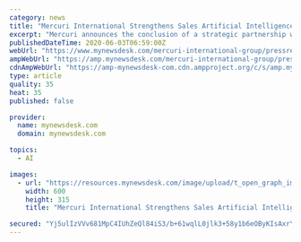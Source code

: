 ```yaml
---
category: news
title: "Mercuri International Strengthens Sales Artificial Intelligence and Chatbot Capabilities with Strategic Partnership"
excerpt: "Mercuri announces the conclusion of a strategic partnership with Emplay Inc. Mercuri has been developing AI-enabled sales enablement"
publishedDateTime: 2020-06-03T06:59:00Z
webUrl: "https://www.mynewsdesk.com/mercuri-international-group/pressreleases/mercuri-international-strengthens-sales-artificial-intelligence-and-chatbot-capabilities-with-strategic-partnership-3004587"
ampWebUrl: "https://amp.mynewsdesk.com/mercuri-international-group/pressreleases/mercuri-international-strengthens-sales-artificial-intelligence-and-chatbot-capabilities-with-strategic-partnership-3004587"
cdnAmpWebUrl: "https://amp-mynewsdesk-com.cdn.ampproject.org/c/s/amp.mynewsdesk.com/mercuri-international-group/pressreleases/mercuri-international-strengthens-sales-artificial-intelligence-and-chatbot-capabilities-with-strategic-partnership-3004587"
type: article
quality: 35
heat: 35
published: false

provider:
  name: mynewsdesk.com
  domain: mynewsdesk.com

topics:
  - AI

images:
  - url: "https://resources.mynewsdesk.com/image/upload/t_open_graph_image/xi8wqma8p3t1mzlgfkz7.jpg"
    width: 600
    height: 315
    title: "Mercuri International Strengthens Sales Artificial Intelligence and Chatbot Capabilities with Strategic Partnership"

secured: "Yj5ulIzVVv681MpC4IUhZeQl84iS3/b+61wqlL0jlk3+58y1b6eOByKIsAxrYW1X0p2Zfa1wM0aYK/LEbltt3bDRWI4C1/7R8qGklODv8kjt1AU/hAOLjy4bYdFlQJibm90aoUw4Bg/ol4B6LQB94KArxAGtQX8fYcTASJwY4dKlG4Q1v7sJF2UB1IkD43mFI3JU8f3l0NMBQYcoKgTlP8GmWGkEuejeEvHfbIyfU+AfIS273+BSc9YcOUjT4s4micMXxSO/wurzQ/9kg5i8RfEXawbnCb53fr73lYpbnzHp7j6LgZkiisBbhQy70B00;LzxCeb9q+DH4/QdA98XBNw=="
---
```


